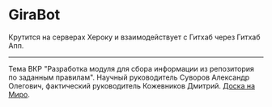 # GiraBot

Крутится на серверах Хероку и взаимодействует с Гитхаб через Гитхаб Апп.

---

Тема ВКР "Разработка модуля для сбора информации из репозитория по заданным правилам". Научный руководитель Суворов Александр Олегович, фактический руководитель Кожевников Дмитрий. [Доска на Миро](https://miro.com/app/board/o9J_ldgWiJk=/).
